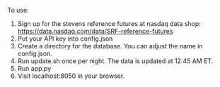 To use:

1. Sign up for the stevens reference futures at nasdaq data shop: https://data.nasdaq.com/data/SRF-reference-futures
2. Put your API key into config.json
3. Create a directory for the database. You can adjust the name in config.json.
4. Run update.sh once per night. The data is updated at 12:45 AM ET.
5. Run app.py
6. Visit localhost:8050 in your browser.
